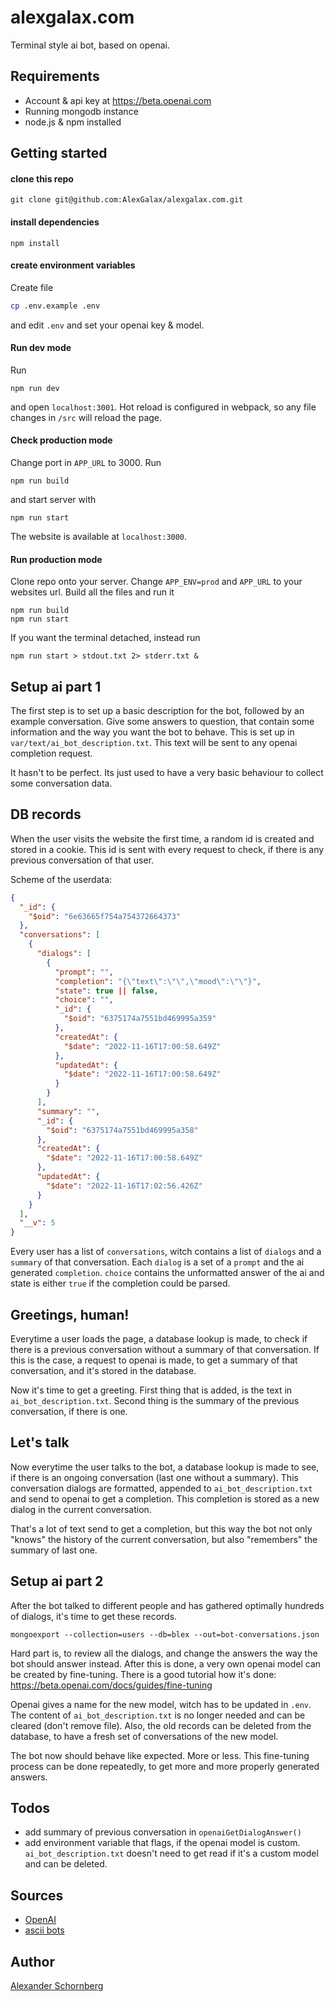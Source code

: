 # alexgalax.com

Terminal style ai bot, based on openai.

## Requirements
- Account & api key at https://beta.openai.com
- Running mongodb instance
- node.js & npm installed

## Getting started

#### clone this repo
`git clone git@github.com:AlexGalax/alexgalax.com.git`

#### install dependencies
`npm install`

#### create environment variables
Create file
```bash
cp .env.example .env
```
and edit `.env` and set your openai key & model.

#### Run dev mode

Run
```shell
npm run dev
```
and open `localhost:3001`. Hot reload is configured in webpack, so any file changes in `/src` will reload the page.

#### Check production mode

Change port in `APP_URL` to 3000. Run
```shell
npm run build
```
and start server with
```shell
npm run start
```
The website is available at `localhost:3000`.

#### Run production mode

Clone repo onto your server. Change `APP_ENV=prod` and `APP_URL` to your websites url. Build all the files and run it
```shell
npm run build
npm run start
```
If you want the terminal detached, instead run 
```shell
npm run start > stdout.txt 2> stderr.txt &
```

## Setup ai part 1

The first step is to set up a basic description for the bot, followed by an example conversation. Give some answers to question, that contain some information and the way you want the bot to behave.
This is set up in `var/text/ai_bot_description.txt`. This text will be sent to any openai completion request.

It hasn't to be perfect. Its just used to have a very basic behaviour to collect some conversation data.

## DB records

When the user visits the website the first time, a random id is created and stored in a cookie. This id is sent with every request to check, if there is any previous conversation of that user.

Scheme of the userdata:

```json
{
  "_id": {
    "$oid": "6e63665f754a754372664373"
  },
  "conversations": [
    {
      "dialogs": [
        {
          "prompt": "",
          "completion": "{\"text\":\"\",\"mood\":\"\"}",
          "state": true || false,
          "choice": "",
          "_id": {
            "$oid": "6375174a7551bd469995a359"
          },
          "createdAt": {
            "$date": "2022-11-16T17:00:58.649Z"
          },
          "updatedAt": {
            "$date": "2022-11-16T17:00:58.649Z"
          }
        }
      ],
      "summary": "",
      "_id": {
        "$oid": "6375174a7551bd469995a358"
      },
      "createdAt": {
        "$date": "2022-11-16T17:00:58.649Z"
      },
      "updatedAt": {
        "$date": "2022-11-16T17:02:56.426Z"
      }
    }
  ],
  "__v": 5
}
```

Every user has a list of `conversations`, witch contains a list of `dialogs` and a `summary` of that conversation. Each `dialog` is a set of a `prompt` and the ai generated `completion`. `choice` contains the unformatted answer of the ai and state is either `true` if the completion could be parsed.

## Greetings, human!

Everytime a user loads the page, a database lookup is made, to check if there is a previous conversation without a summary of that conversation. If this is the case, a request to openai is made, to get a summary of that conversation, and it's stored in the database.

Now it's time to get a greeting. First thing that is added, is the text in `ai_bot_description.txt`. Second thing is the summary of the previous conversation, if there is one.

## Let's talk

Now everytime the user talks to the bot, a database lookup is made to see, if there is an ongoing conversation (last one without a summary). This conversation dialogs are formatted, appended to `ai_bot_description.txt` and send to openai to get a completion. This completion is stored as a new dialog in the current conversation.

That's a lot of text send to get a completion, but this way the bot not only "knows" the history of the current conversation, but also "remembers" the summary of last one.

## Setup ai part 2

After the bot talked to different people and has gathered optimally hundreds of dialogs, it's time to get these records.
```shell
mongoexport --collection=users --db=blex --out=bot-conversations.json
```

Hard part is, to review all the dialogs, and change the answers the way the bot should answer instead. After this is done, a very own openai model can be created by fine-tuning. There is a good tutorial how it's done: https://beta.openai.com/docs/guides/fine-tuning

Openai gives a name for the new model, witch has to be updated in `.env`. The content of `ai_bot_description.txt` is no longer needed and can be cleared (don't remove file). Also, the old records can be deleted from the database, to have a fresh set of conversations of the new model.

The bot now should behave like expected. More or less. This fine-tuning process can be done repeatedly, to get more and more properly generated answers.

## Todos
- add summary of previous conversation in `openaiGetDialogAnswer()`
- add environment variable that flags, if the openai model is custom. `ai_bot_description.txt` doesn't need to get read if it's a custom model and can be deleted. 

## Sources
- [OpenAI](https://beta.openai.com)
- [ascii bots](https://github.com/walsh9/asciibots)



## Author
[Alexander Schornberg](https://www.alexgalax.com)

